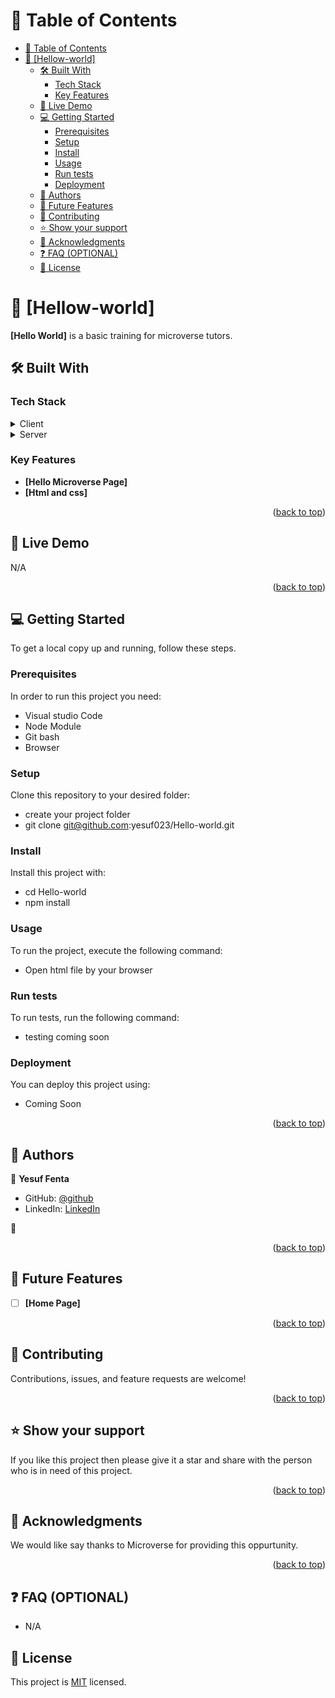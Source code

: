 <!-- TABLE OF CONTENTS -->

# 📗 Table of Contents

- [📗 Table of Contents](#-table-of-contents)
- [📖 \[Hellow-world\] ](#-hellow-world-)
  - [🛠 Built With ](#-built-with-)
    - [Tech Stack ](#tech-stack-)
    - [Key Features ](#key-features-)
  - [🚀 Live Demo ](#-live-demo-)
  - [💻 Getting Started ](#-getting-started-)
    - [Prerequisites](#prerequisites)
    - [Setup](#setup)
    - [Install](#install)
    - [Usage](#usage)
    - [Run tests](#run-tests)
    - [Deployment](#deployment)
  - [👥 Authors ](#-authors-)
  - [🔭 Future Features ](#-future-features-)
  - [🤝 Contributing ](#-contributing-)
  - [⭐️ Show your support ](#️-show-your-support-)
  - [🙏 Acknowledgments ](#-acknowledgments-)
  - [❓ FAQ (OPTIONAL) ](#-faq-optional-)
  - [📝 License ](#-license-)

<!-- PROJECT DESCRIPTION -->

# 📖 [Hellow-world] <a name="about-project"></a>

**[Hello World]** is a basic training for microverse tutors.

## 🛠 Built With <a name="built-with"></a>

### Tech Stack <a name="tech-stack"></a>

<details>
  <summary>Client</summary>
  <ul>
    <li><a href="https://www.w3schools.com/html/default.asp">HTML</a></li>
  </ul>
</details>

<details>
  <summary>Server</summary>
  <ul>
    <li><a href="https://www.w3schools.com/css/default.asp">CSS</a></li>
  </ul>
</details>

<!-- Features -->

### Key Features <a name="key-features"></a>

- **[Hello Microverse Page]**
- **[Html and css]**

<p align="right">(<a href="#readme-top">back to top</a>)</p>

<!-- LIVE DEMO -->

## 🚀 Live Demo <a name="live-demo"></a>

N/A

<p align="right">(<a href="#readme-top">back to top</a>)</p>

<!-- GETTING STARTED -->

## 💻 Getting Started <a name="getting-started"></a>

To get a local copy up and running, follow these steps.

### Prerequisites

In order to run this project you need:
- Visual studio Code
- Node Module 
- Git bash
- Browser

### Setup

Clone this repository to your desired folder:
  - create your project folder
  - git clone git@github.com:yesuf023/Hello-world.git


### Install

Install this project with:

  - cd Hello-world
  - npm install


### Usage

To run the project, execute the following command:

- Open html file by your browser

### Run tests

To run tests, run the following command:

- testing coming soon
### Deployment

You can deploy this project using:
- Coming Soon

<p align="right">(<a href="#readme-top">back to top</a>)</p>

<!-- AUTHORS -->

## 👥 Authors <a name="authors"></a>

👤 **Yesuf Fenta**

- GitHub: [@github](https://github.com/yesuf023)
- LinkedIn: [LinkedIn](https://www.linkedin.com/in/yesufenta/)

👤

<p align="right">(<a href="#readme-top">back to top</a>)</p>

<!-- FUTURE FEATURES -->

## 🔭 Future Features <a name="future-features"></a>

- [ ] **[Home Page]**

<p align="right">(<a href="#readme-top">back to top</a>)</p>

<!-- CONTRIBUTING -->

## 🤝 Contributing <a name="contributing"></a>

Contributions, issues, and feature requests are welcome!

<p align="right">(<a href="#readme-top">back to top</a>)</p>

<!-- SUPPORT -->

## ⭐️ Show your support <a name="support"></a>

If you like this project then please give it a star and share with the person who is in need of this project.

<p align="right">(<a href="#readme-top">back to top</a>)</p>

<!-- ACKNOWLEDGEMENTS -->

## 🙏 Acknowledgments <a name="acknowledgements"></a>

We would like say thanks to Microverse for providing this oppurtunity.

<p align="right">(<a href="#readme-top">back to top</a>)</p>

<!-- FAQ (optional) -->

## ❓ FAQ (OPTIONAL) <a name="faq"></a>

- N/A

<!-- LICENSE -->

## 📝 License <a name="license"></a>

This project is [MIT](./MIT.md) licensed.